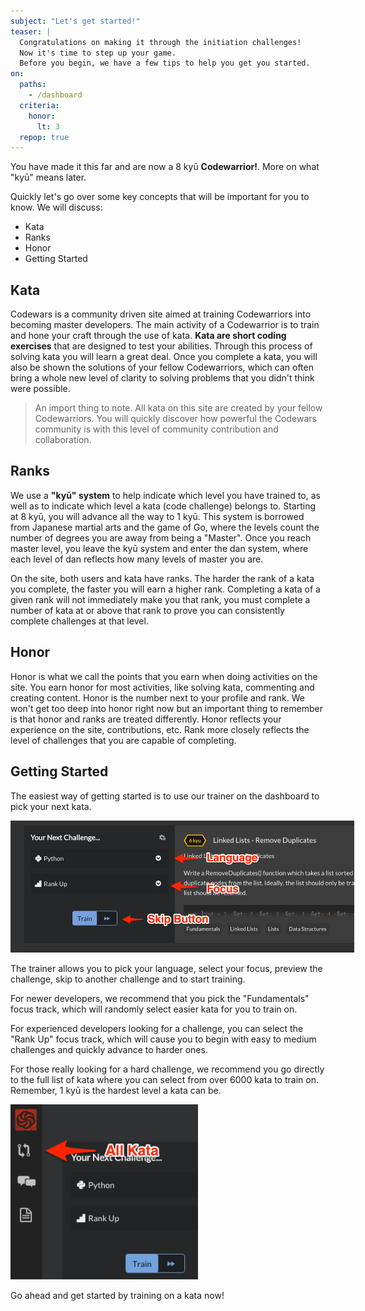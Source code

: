 ```yaml
---
subject: "Let's get started!"
teaser: |
  Congratulations on making it through the initiation challenges!
  Now it's time to step up your game.
  Before you begin, we have a few tips to help you get you started.
on:
  paths:
    - /dashboard
  criteria:
    honor:
      lt: 3
  repop: true
---
```


You have made it this far and are now a 8 kyū **Codewarrior!**. More on what "kyū" means later.

Quickly let's go over some key concepts that will be important for you to know. We will discuss:

- Kata
- Ranks
- Honor
- Getting Started

## Kata

Codewars is a community driven site aimed at training Codewarriors into becoming master developers. The main activity of a Codewarrior is to train and hone your craft through the use of kata. **Kata are short coding exercises** that are designed to test your abilities. Through this process of solving kata you will learn a great deal. Once you complete a kata, you will also be shown the solutions of your fellow Codewarriors, which can often bring a whole new level of clarity to solving problems that you didn't think were possible.

> An import thing to note. All kata on this site are created by your fellow Codewarriors. You will quickly discover how powerful the Codewars community is with this level of community contribution and collaboration.

## Ranks

We use a **"kyū" system** to help indicate which level you have trained to, as well as to indicate which level a kata (code challenge) belongs to. Starting at 8 kyū, you will advance all the way to 1 kyū. This system is borrowed from Japanese martial arts and the game of Go, where the levels count the number of degrees you are away from being a "Master". Once you reach master level, you leave the kyū system and enter the dan system, where each level of dan reflects how many levels of master you are.

On the site, both users and kata have ranks. The harder the rank of a kata you complete, the faster you will earn a higher rank. Completing a kata of a given rank will not immediately make you that rank, you must complete a number of kata at or above that rank to prove you can consistently complete challenges at that level.

## Honor

Honor is what we call the points that you earn when doing activities on the site. You earn honor for most activities, like solving kata, commenting and creating content. Honor is the number next to your profile and rank. We won't get too deep into honor right now but an important thing to remember is that honor and ranks are treated differently. Honor reflects your experience on the site, contributions, etc. Rank more closely reflects the level of challenges that you are capable of completing.

## Getting Started

The easiest way of getting started is to use our trainer on the dashboard to pick your next kata.

<img src="./training-routines.png" style="max-width: 550px">

The trainer allows you to pick your language, select your focus, preview the challenge, skip to another challenge and to start training.

For newer developers, we recommend that you pick the "Fundamentals" focus track, which will randomly select easier kata for you to train on.

For experienced developers looking for a challenge, you can select the "Rank Up" focus track, which will cause you to begin with easy to medium challenges and quickly advance to harder ones.

For those really looking for a hard challenge, we recommend you go directly to the full list of kata where you can select from over 6000 kata to train on. Remember, 1 kyū is the hardest level a kata can be.

<img src="./sidebar.png" style="max-width: 300px">

Go ahead and get started by training on a kata now!
